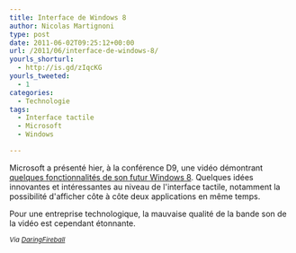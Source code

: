 ```yaml
---
title: Interface de Windows 8
author: Nicolas Martignoni
type: post
date: 2011-06-02T09:25:12+00:00
url: /2011/06/interface-de-windows-8/
yourls_shorturl:
  - http://is.gd/zIqcKG
yourls_tweeted:
  - 1
categories:
  - Technologie
tags:
  - Interface tactile
  - Microsoft
  - Windows

---
```

Microsoft a présenté hier, à la conférence D9, une vidéo démontrant [quelques fonctionnalités de son futur Windows 8][1]. Quelques idées innovantes et intéressantes au niveau de l'interface tactile, notamment la possibilité d'afficher côte à côte deux applications en même temps.

Pour une entreprise technologique, la mauvaise qualité de la bande son de la vidéo est cependant étonnante.

<small><em>Via <a href="http://daringfireball.net/linked/2011/06/01/previewing-windows-8">DaringFireball</a></em></small>

 [1]: http://www.microsoft.com/presspass/features/2011/jun11/06-01corporatenews.aspx